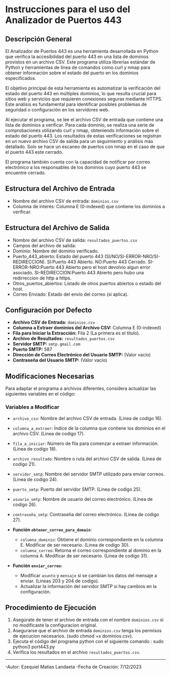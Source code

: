 # Instrucciones para el uso del Analizador de Puertos 443

## Descripción General
El Analizador de Puertos 443 es una herramienta desarrollada en Python que verifica la accesibilidad del puerto 443 en una lista de dominios provistos en un archivo CSV. Este programa utiliza librerías estándar de Python y herramientas de línea de comandos como curl y nmap para obtener información sobre el estado del puerto en los dominios especificados.

El objetivo principal de esta herramienta es automatizar la verificación del estado del puerto 443 en múltiples dominios, lo que resulta crucial para sitios web y servicios que requieren conexiones seguras mediante HTTPS. Este análisis es fundamental para identificar posibles problemas de seguridad o configuración en los servidores web.

Al ejecutar el programa, se lee el archivo CSV de entrada que contiene una lista de dominios a verificar. Para cada dominio, se realiza una serie de comprobaciones utilizando curl y nmap, obteniendo información sobre el estado del puerto 443. Los resultados de estas verificaciones se registran en un nuevo archivo CSV de salida para un seguimiento y análisis más detallado. Solo se hace un escaneo de puertos con nmap en el caso de que el puerto 443 este cerrado.

El programa también cuenta con la capacidad de notificar por correo electrónico a los responsables de los dominios cuyo puerto 443 se encuentre cerrado.

## Estructura del Archivo de Entrada
  - Nombre del archivo CSV de entrada: `dominios.csv`
  - Columna de interés: Columna E (0-indexed) que contiene los dominios a verificar.

## Estructura del Archivo de Salida
  - Nombre del archivo CSV de salida: `resultados_puertos.csv`
  - Campos del archivo de salida:
  - Dominio: Nombre del dominio verificado.
  - Puerto_443_abierto: Estado del puerto 443 (SI/NO/SI-ERROR-NRO/SI-REDIRECCION).
    SI:Puerto 443 Abierto.
    NO:Puerto 443 Cerrado.
    SI-ERROR-NRO:Puerto 443 Abierto pero el host devolvio algun error asociado.
    SI-REDIRECCION:Puerto 443 Abierto pero hubo una redirreccion de http a https.
  - Otros_puertos_abiertos: Listado de otros puertos abiertos o estado del host.
  - Correo Enviado: Estado del envío del correo (si aplica).
    
## Configuración por Defecto
  - **Archivo CSV de Entrada:** `dominios.csv`
  - **Columna a Extraer dominios del Archivo CSV:** Columna E (0-indexed)
  - **Fila para Iniciar la Extracción:** Fila 2 (La primera es el titulo).
  - **Archivo de Resultados:** `resultados_puertos.csv`
  - **Servidor SMTP:** `smtp.gmail.com`
  - **Puerto SMTP:** 587
  - **Dirección de Correo Electrónico del Usuario SMTP:** (Valor vacío)
  - **Contraseña del Usuario SMTP:** (Valor vacío)
  
## Modificaciones Necesarias
Para adaptar el programa a archivos diferentes, considera actualizar las siguientes variables en el código:
### Variables a Modificar
  - `archivo_csv`: Nombre del archivo CSV de entrada. (Linea de codigo 16).
  - `columna_a_extraer`: Índice de la columna que contiene los dominios en el archivo CSV. (Linea de codigo 17).
  - `fila_a_iniciar`: Número de fila para comenzar a extraer información. (Linea de codigo 18).
  - `archivo_resultado`: Nombre o ruta del archivo CSV de salida. (Linea de codigo 21).
  - `servidor_smtp`: Nombre del servidor SMTP utilizado para enviar correos.  (Linea de codigo 24).
  - `puerto_smtp`: Puerto del servidor SMTP. (Linea de codigo 25).
  - `usuario_smtp`: Nombre de usuario del correo electrónico. (Linea de codigo 26).
  - `contraseña_smtp`: Contraseña del correo electrónico. (Linea de codigo 27).
  
- **Función `obtener_correo_para_domain`**:
  - `columna_dominio`: Obtiene el dominio correspondiente en la columna E. Modificar de ser necesario. (Linea de codigo 30).
  - `columna_correo`: Retorna el correo correspondiente al dominio en la columna A. Modificar de ser necesario. (Linea de codigo 31).
  
- **Función `enviar_correo`**:
  - Modificar `asunto` y `mensaje` si se cambian los datos del mensaje a enviar. (Lineas 203 y 204 de codigo).
  - Actualizar la información del servidor SMTP si hay cambios en la configuración.
 
## Procedimiento de Ejecución
1. Asegúrate de tener el archivo de entrada con el nombre `dominios.csv` si no modificaste la configuracion original.
2. Asegurarse que el archivo de entrada `dominios.csv` tenga los permisos de ejecucion necesarios. (sudo chmod +x dominios.csv).
3. Ejecuta el código del programa python con el siguiente comando : sudo python3 port443.py 
4. Verifica los resultados en el archivo `resultados_puertos.csv`.


---
-Autor: Ezequiel Matias Landaeta
-Fecha de Creación: 7/12/2023
